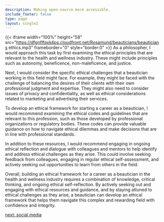 ```yaml
---
description: Making open-source more accessible.
include_footer: false
type: page
layout: single2
---
```


{{< iframe width="100%" height="58" src="https://dfgnflfqxk4ps.cloudfront.net/Rosamund/beauticians/beauticians ethics.mp3" frameborder="0" style="border:0" >}}
As a philosopher, I would approach this task by first examining the ethical principles that are relevant to the health and wellness industry. These might include principles such as autonomy, beneficence, non-maleficence, and justice.

Next, I would consider the specific ethical challenges that a beautician working in this field might face. For example, they might be faced with the challenge of balancing the desires of their clients with their own professional judgment and expertise. They might also need to consider issues of privacy and confidentiality, as well as ethical considerations related to marketing and advertising their services.

To develop an ethical framework for starting a career as a beautician, I would recommend examining the ethical codes and guidelines that are relevant to this profession, such as those developed by professional organizations or regulatory bodies. These codes can provide valuable guidance on how to navigate ethical dilemmas and make decisions that are in line with professional standards.

In addition to these resources, I would recommend engaging in ongoing ethical reflection and dialogue with colleagues and mentors to help identify and address ethical challenges as they arise. This could involve seeking feedback from colleagues, engaging in regular ethical self-assessment, and actively seeking out opportunities to learn from others in the field.

Overall, building an ethical framework for a career as a beautician in the health and wellness industry requires a combination of knowledge, critical thinking, and ongoing ethical self-reflection. By actively seeking out and engaging with ethical resources and guidance, and by staying attuned to ethical challenges as they arise, a beautician can develop an ethical framework that helps them navigate this complex and rewarding field with confidence and integrity.


<a href="https://workdojos.com/beauticians/social">next: social media</a>
